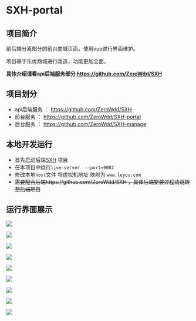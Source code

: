 # SXH-portal

## 项目简介 

前后端分离部分的前台商城页面，使用vue进行界面维护。

项目基于乐优商城进行改造，功能更加全面。

**具体介绍请看api后端服务部分 https://github.com/ZeroWdd/SXH** 

## 项目划分

* api后端服务 ：  https://github.com/ZeroWdd/SXH 
* 前台服务 ：  https://github.com/ZeroWdd/SXH-portal 
* 后台服务 ：  https://github.com/ZeroWdd/SXH-manage

## 本地开发运行

* 首先启动后端[SXH](https://github.com/ZeroWdd/leyou) 项目
* 在本项目中运行`live-server  --port=9002 `
* 修改本地`host`文件 将虚拟机地址 映射为 `www.leyou.com`
* ~~需要配合后端https://github.com/ZeroWdd/SXH ，具体后端安装过程请跳转至后端项目~~

## 运行界面展示

![](https://github-image-save.oss-cn-beijing.aliyuncs.com/SXH/Snipaste_2019-12-20_17-20-15.jpg?Expires=1576839293&OSSAccessKeyId=TMP.hhci3DLtUqMxf6KPdLCdmBqgi6ufhBfeCpxKeNgdstxHE669i5SzVP16jYWP6NJ2B3xF1mwWfBWqpJoaaskxqyr3qVRAgo5kT9mr5o7EUjiUkUp7YbYgBZ49Bqcwpd.tmp&Signature=TubR%2BErnZuFS57%2BcJDovpl0Bz%2Fc%3D)

![](https://github-image-save.oss-cn-beijing.aliyuncs.com/SXH/Snipaste_2019-12-20_17-20-33.jpg?Expires=1576839322&OSSAccessKeyId=TMP.hhci3DLtUqMxf6KPdLCdmBqgi6ufhBfeCpxKeNgdstxHE669i5SzVP16jYWP6NJ2B3xF1mwWfBWqpJoaaskxqyr3qVRAgo5kT9mr5o7EUjiUkUp7YbYgBZ49Bqcwpd.tmp&Signature=Dn2ZaligO3ESDexEhEMEXs5Yt4U%3D)

![](https://github-image-save.oss-cn-beijing.aliyuncs.com/SXH/Snipaste_2019-12-20_17-25-18.jpg?Expires=1576839329&OSSAccessKeyId=TMP.hhci3DLtUqMxf6KPdLCdmBqgi6ufhBfeCpxKeNgdstxHE669i5SzVP16jYWP6NJ2B3xF1mwWfBWqpJoaaskxqyr3qVRAgo5kT9mr5o7EUjiUkUp7YbYgBZ49Bqcwpd.tmp&Signature=I96k%2B9E%2Bt89n1S7zN4ZiEd7VSkQ%3D)

![](https://github-image-save.oss-cn-beijing.aliyuncs.com/SXH/Snipaste_2019-12-20_17-25-35.jpg?Expires=1576839339&OSSAccessKeyId=TMP.hhci3DLtUqMxf6KPdLCdmBqgi6ufhBfeCpxKeNgdstxHE669i5SzVP16jYWP6NJ2B3xF1mwWfBWqpJoaaskxqyr3qVRAgo5kT9mr5o7EUjiUkUp7YbYgBZ49Bqcwpd.tmp&Signature=zEglVw5k8%2F2oQ%2BizKzCoSk3bYaU%3D)

![](https://github-image-save.oss-cn-beijing.aliyuncs.com/SXH/Snipaste_2019-12-20_17-26-01.jpg?Expires=1576839347&OSSAccessKeyId=TMP.hhci3DLtUqMxf6KPdLCdmBqgi6ufhBfeCpxKeNgdstxHE669i5SzVP16jYWP6NJ2B3xF1mwWfBWqpJoaaskxqyr3qVRAgo5kT9mr5o7EUjiUkUp7YbYgBZ49Bqcwpd.tmp&Signature=JCiLrhWlCAE2pODTZDZQhrh7Pns%3D)

![](https://github-image-save.oss-cn-beijing.aliyuncs.com/SXH/Snipaste_2019-12-20_17-26-28.jpg?Expires=1576839355&OSSAccessKeyId=TMP.hhci3DLtUqMxf6KPdLCdmBqgi6ufhBfeCpxKeNgdstxHE669i5SzVP16jYWP6NJ2B3xF1mwWfBWqpJoaaskxqyr3qVRAgo5kT9mr5o7EUjiUkUp7YbYgBZ49Bqcwpd.tmp&Signature=L0BRlscLPdnT4kNDhIIQYQu5MYE%3D)

![](https://github-image-save.oss-cn-beijing.aliyuncs.com/SXH/Snipaste_2019-12-20_17-26-43.jpg?Expires=1576839364&OSSAccessKeyId=TMP.hhci3DLtUqMxf6KPdLCdmBqgi6ufhBfeCpxKeNgdstxHE669i5SzVP16jYWP6NJ2B3xF1mwWfBWqpJoaaskxqyr3qVRAgo5kT9mr5o7EUjiUkUp7YbYgBZ49Bqcwpd.tmp&Signature=L75pZSVWsrRzRfGj0mdKDb76l3w%3D)

![](https://github-image-save.oss-cn-beijing.aliyuncs.com/SXH/Snipaste_2019-12-20_17-26-51.jpg?Expires=1576839372&OSSAccessKeyId=TMP.hhci3DLtUqMxf6KPdLCdmBqgi6ufhBfeCpxKeNgdstxHE669i5SzVP16jYWP6NJ2B3xF1mwWfBWqpJoaaskxqyr3qVRAgo5kT9mr5o7EUjiUkUp7YbYgBZ49Bqcwpd.tmp&Signature=PCyAMbJZ3IL4Eo0Cldgeezc7Nhg%3D)

![](https://github-image-save.oss-cn-beijing.aliyuncs.com/SXH/Snipaste_2019-12-20_17-27-03.jpg?Expires=1576839380&OSSAccessKeyId=TMP.hhci3DLtUqMxf6KPdLCdmBqgi6ufhBfeCpxKeNgdstxHE669i5SzVP16jYWP6NJ2B3xF1mwWfBWqpJoaaskxqyr3qVRAgo5kT9mr5o7EUjiUkUp7YbYgBZ49Bqcwpd.tmp&Signature=WucTfHGYBT%2BQPVlVg9EPUj7oq50%3D)


